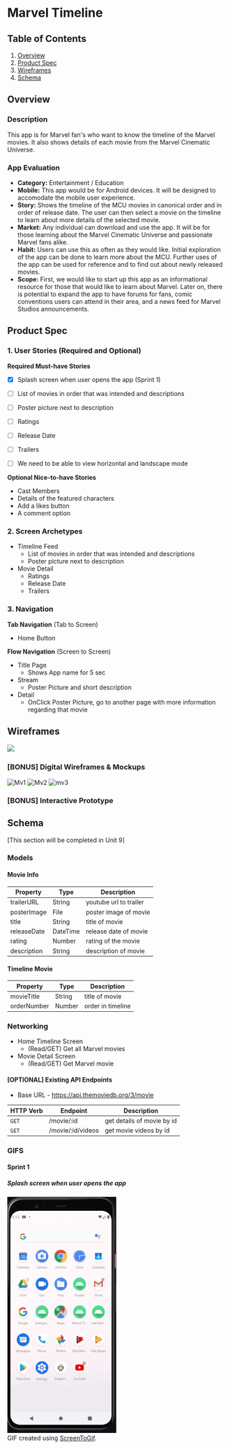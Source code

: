 # Marvel Timeline

## Table of Contents
1. [Overview](#Overview)
1. [Product Spec](#Product-Spec)
1. [Wireframes](#Wireframes)
2. [Schema](#Schema)

## Overview
### Description
This app is for Marvel fan's who want to know the timeline of the Marvel movies. It also shows details of each movie from the Marvel Cinematic Universe.

### App Evaluation
- **Category:** Entertainment / Education
- **Mobile:** This app would be for Android devices. It will be designed to accomodate the mobile user experience.
- **Story:** Shows the timeline of the MCU movies in canonical order and in order of release date. The user can then select a movie on the timeline to learn about more details of the selected movie.
- **Market:** Any individual can download and use the app. It will be for those learning about the Marvel Cinematic Universe and passionate Marvel fans alike. 
- **Habit:** Users can use this as often as they would like. Initial exploration of the app can be done to learn more about the MCU. Further uses of the app can be used for reference and to find out about newly released movies.
- **Scope:** First, we would like to start up this app as an informational resource for those that would like to learn about Marvel. Later on, there is potential to expand the app to have forums for fans, comic conventions users can attend in their area, and a news feed for Marvel Studios announcements.


## Product Spec

### 1. User Stories (Required and Optional)

**Required Must-have Stories**

- [x] Splash screen when user opens the app (Sprint 1)
- [ ] List of movies in order that was intended and descriptions 
- [ ] Poster picture next to description
- [ ] Ratings
- [ ] Release Date
- [ ] Trailers
- [ ] We need to be able to view horizontal and landscape mode


**Optional Nice-to-have Stories**
* Cast Members
* Details of the featured characters
* Add a likes button
* A comment option

### 2. Screen Archetypes

* Timeline Feed
   * List of movies in order that was intended and descriptions 
   * Poster picture next to description
* Movie Detail
   * Ratings
   * Release Date
   * Trailers

### 3. Navigation

**Tab Navigation** (Tab to Screen)

* Home Button

**Flow Navigation** (Screen to Screen)
* Title Page
    * Shows App name for 5 sec
* Stream
   * Poster Picture and short description
* Detail
   * OnClick Poster Picture, go to another page with more information regarding that movie

## Wireframes
<img src= "https://cdn.discordapp.com/attachments/901525263148531765/903813566396772362/20211029_181125.jpg" width=600>

### [BONUS] Digital Wireframes & Mockups
![Mv1](https://user-images.githubusercontent.com/89627238/141654816-d82f801c-9772-439b-ba21-f5a8c13bcb6e.JPG)
![Mv2](https://user-images.githubusercontent.com/89627238/141654817-24219bd1-3712-4b1d-8de7-465dab871966.JPG)
![mv3](https://user-images.githubusercontent.com/89627238/141654819-b0c99c71-5729-417e-9f94-54faa63829eb.JPG)

### [BONUS] Interactive Prototype

## Schema 
[This section will be completed in Unit 9]
### Models
#### Movie Info

| Property    | Type     | Description            |
| ----------- | -------- | ---------------------- |
| trailerURL  | String   | youtube url to trailer |
| posterImage | File     | poster image of movie  |
| title       | String   | title of movie         |
| releaseDate | DateTime | release date of movie  |
| rating      | Number   | rating of the movie    |
| description | String   | description of movie   |

#### Timeline Movie
| Property    | Type     | Description       |
| ----------- | -------- | ------------------|
| movieTitle  | String   | title of movie    |
| orderNumber | Number   | order in timeline |



### Networking
- Home Timeline Screen
    - (Read/GET) Get all Marvel movies
- Movie Detail Screen
    - (Read/GET) Get Marvel movie

#### [OPTIONAL] Existing API Endpoints
- Base URL - https://api.themoviedb.org/3/movie


| HTTP Verb | Endpoint          | Description                |
| --------- | ----------------- | -------------------------- |
| `GET`     | /movie/:id        | get details of movie by id |
| `GET`     | /movie/:id/videos | get movie videos by id     |

### GIFS
#### Sprint 1
##### Splash screen when user opens the app
<img src="splash_screen.gif" width="250px" alt="splash screen gif" title="Splash Screen"><br>
GIF created using [ScreenToGif](https://www.screentogif.com/).
